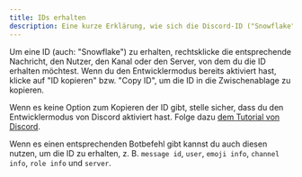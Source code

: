 ```yaml
---
title: IDs erhalten
description: Eine kurze Erklärung, wie sich die Discord-ID ("Snowflake") einer Nachricht, eines Nutzers oder eines Servers erhalten lässt.
---
```


Um eine ID (auch: "Snowflake") zu erhalten, rechtsklicke die entsprechende Nachricht, den Nutzer, den Kanal oder den Server, von dem du die ID erhalten möchtest.
Wenn du den Entwicklermodus bereits aktiviert hast, klicke auf "ID kopieren" bzw. "Copy ID", um die ID in die Zwischenablage zu kopieren.

Wenn es keine Option zum Kopieren der ID gibt, stelle sicher, dass du den Entwicklermodus von Discord aktiviert hast.
Folge dazu [dem Tutorial von Discord](https://support.discord.com/hc/de/articles/206346498-Wie-finde-ich-meine-Server-ID).

Wenn es einen entsprechenden Botbefehl gibt kannst du auch diesen nutzen, um die ID zu erhalten, z. B. `message id`, `user`, `emoji info`, `channel info`, `role info` und `server`.

